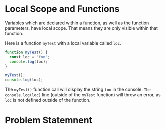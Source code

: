 # Local Scope and Functions
Variables which are declared within a function, as well as the function parameters, have local scope. That means they are only visible within that function.

Here is a function ```myTest``` with a local variable called ```loc```.
```javascript
function myTest() {
  const loc = "foo";
  console.log(loc);
}

myTest();
console.log(loc);
```
The ```myTest()``` function call will display the string ```foo``` in the console. ```The console.log(loc)``` line (outside of the ```myTest``` function) will throw an error, as ```loc``` is not defined outside of the function.

# Problem Statemnent
